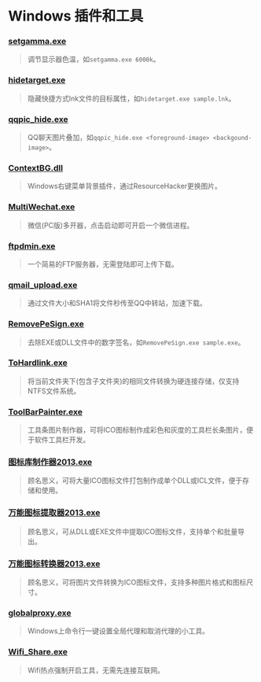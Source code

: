 # Windows 插件和工具

### [setgamma.exe](SetGamma/Bin/setgamma.exe)
> 调节显示器色温，如`setgamma.exe 6000k`。

### [hidetarget.exe](HideTarget/Bin/hidetarget.exe)
> 隐藏快捷方式lnk文件的目标属性，如`hidetarget.exe sample.lnk`。

### [qqpic_hide.exe](QQPicHide/Bin/qqpic_hide.exe)
> QQ聊天图片叠加，如`qqpic_hide.exe <foreground-image> <backgound-image>`。

### [ContextBG.dll](ContextBG/Bin/ContextBG.dll)
> Windows右键菜单背景插件，通过ResourceHacker更换图片。

### [MultiWechat.exe](MultiWechat/Bin/MultiWechat.exe)
> 微信(PC版)多开器，点击启动即可开启一个微信进程。

### [ftpdmin.exe](ftpdmin/Bin/ftpdmin.exe)
> 一个简易的FTP服务器，无需登陆即可上传下载。

### [qmail_upload.exe](qmail_upload/qmail_upload.exe)
> 通过文件大小和SHA1将文件秒传至QQ中转站，加速下载。

### [RemovePeSign.exe](RemovePeSign/Bin/RemovePeSign.exe)
> 去除EXE或DLL文件中的数字签名，如`RemovePeSign.exe sample.exe`。

### [ToHardlink.exe](ToHardlink/x64/Bin/ToHardlink.exe)
> 将当前文件夹下(包含子文件夹)的相同文件转换为硬连接存储，仅支持NTFS文件系统。

### [ToolBarPainter.exe](ToolBarPainter/ToolBarPainter/Bin/ToolBarPainter.exe)
> 工具条图片制作器，可将ICO图标制作成彩色和灰度的工具栏长条图片，便于软件工具栏开发。

### [图标库制作器2013.exe](IclGenerate/Bin/图标库制作器2013.exe)
> 顾名思义，可将大量ICO图标文件打包制作成单个DLL或ICL文件，便于存储和使用。

### [万能图标提取器2013.exe](Icon%20Extractor/Bin/万能图标提取器2013.exe)
> 顾名思义，可从DLL或EXE文件中提取ICO图标文件，支持单个和批量导出。

### [万能图标转换器2013.exe](Image2Icon/Bin/万能图标转换器2013.exe)
> 顾名思义，可将图片文件转换为ICO图标文件，支持多种图片格式和图标尺寸。

### [globalproxy.exe](globalproxy/x64/Bin/globalproxy.exe)
> Windows上命令行一键设置全局代理和取消代理的小工具。

### [Wifi_Share.exe](Wifi_Share/bin/Wifi_Share.exe)
> Wifi热点强制开启工具，无需先连接互联网。

